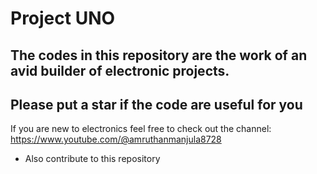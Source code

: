 # Project UNO

## The codes in this repository are the work of an avid builder of electronic projects.
## Please put a star if the code are useful for you

If you are new to electronics feel free to check out the channel:
https://www.youtube.com/@amruthanmanjula8728
* Also contribute to this repository
